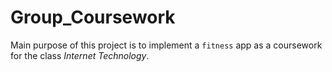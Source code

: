 # Group_Coursework

Main purpose of this project is to implement a `fitness` app as a coursework for the class *Internet Technology*.
